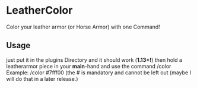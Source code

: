 # LeatherColor
Color your leather armor (or Horse Armor) with one Command!

## Usage
just put it in the plugins Directory and it should work (**1.13+!**)
then hold a leatherarmor piece in your **main**-hand and use the command /color <color>
Example: /color #7fff00
(the # is mandatory and cannot be left out (maybe I will do that in a later release.)
